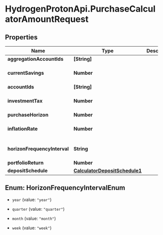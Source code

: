 # HydrogenProtonApi.PurchaseCalculatorAmountRequest

## Properties
Name | Type | Description | Notes
------------ | ------------- | ------------- | -------------
**aggregationAccountIds** | **[String]** |  | [optional] 
**currentSavings** | **Number** |  | [optional] [default to 0.0]
**accountIds** | **[String]** |  | [optional] 
**investmentTax** | **Number** |  | [optional] [default to 0.0]
**purchaseHorizon** | **Number** |  | 
**inflationRate** | **Number** |  | [optional] [default to 0.0]
**horizonFrequencyInterval** | **String** |  | [optional] [default to 'year']
**portfolioReturn** | **Number** |  | 
**depositSchedule** | [**CalculatorDepositSchedule1**](CalculatorDepositSchedule1.md) |  | [optional] 


<a name="HorizonFrequencyIntervalEnum"></a>
## Enum: HorizonFrequencyIntervalEnum


* `year` (value: `"year"`)

* `quarter` (value: `"quarter"`)

* `month` (value: `"month"`)

* `week` (value: `"week"`)




